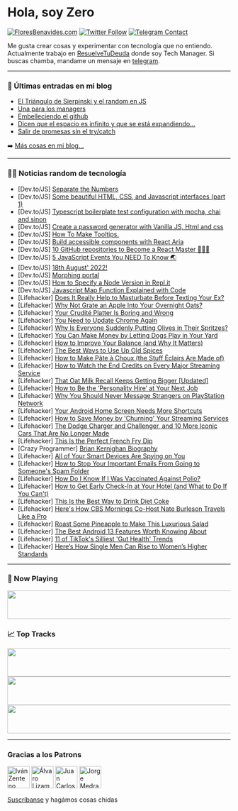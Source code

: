 # Hola, soy Zero

[![FloresBenavides.com](https://img.shields.io/website?down_message=oops&label=MiBlog&style=for-the-badge&up_message=online&url=https%3A%2F%2Ffloresbenavides.com)](https://floresbenavides.com) [![Twitter Follow](https://img.shields.io/twitter/follow/ZeroDragon?color=%231DA1F2&label=Follow&logo=twitter&logoColor=ffffff&style=for-the-badge)](https://twitter.com/zerodragon) [![Telegram Contact](https://img.shields.io/badge/escr%C3%ADbeme-ZeroDragon-%2326A5E4?style=for-the-badge&logo=telegram)](https://t.me/zerodragon)

Me gusta crear cosas y experimentar con tecnología que no entiendo.
Actualmente trabajo en [ResuelveTuDeuda](http://github.com/resuelve) donde soy Tech Manager.
Si buscas chamba, mandame un mensaje en [telegram](https://t.me/zerodragon).

---

### 📕 Últimas entradas en mi blog
<!-- BLOG-POST-LIST:START -->
- [El Triángulo de Sierpinski y el random en JS](https://floresbenavides.com/el-triangulo-de-sierpinski-y-el-random-en-js/)
- [Una para los managers](https://floresbenavides.com/una-para-los-managers/)
- [Embelleciendo el github](https://floresbenavides.com/embelleciendo-el-github/)
- [Dicen que el espacio es infinito y que se está expandiendo…](https://floresbenavides.com/dicen-que-el-espacio-es-infinito-y-que-se-esta-expandiendo/)
- [Salir de promesas sin el try/catch](https://floresbenavides.com/salir-de-promesas-sin-el-try-catch/)
<!-- BLOG-POST-LIST:END -->

➡️ [Más cosas en mi blog...](https://floresbenavides.com)

---

### 👨‍💻 Noticias random de tecnología
<!-- TECH-POSTS:START -->
- [Dev.to/JS] [Separate the Numbers](https://dev.to/zeeshanali0704/separate-the-numbers-55p4)
- [Dev.to/JS] [Some beautiful HTML, CSS, and Javascript interfaces &lpar;part 1&rpar;](https://dev.to/fullstackhacker/some-beautiful-html-css-and-javascript-interfaces-4l59)
- [Dev.to/JS] [Typescript boilerplate test configuration with mocha, chai and sinon](https://dev.to/luizcalaca/typescript-boilerplate-test-configuration-with-mocha-chai-and-sinon-1mml)
- [Dev.to/JS] [Create a password generator with Vanilla JS, Html and css](https://dev.to/jasonoboti/create-a-password-generator-with-vanilla-js-html-and-css-1oc1)
- [Dev.to/JS] [How To Make Tooltips.](https://dev.to/f53/how-to-make-tooltips-2oio)
- [Dev.to/JS] [Build accessible components with React Aria](https://dev.to/asayerio_techblog/build-accessible-components-with-react-aria-45cd)
- [Dev.to/JS] [10 GitHub repositories to Become a React Master 👨‍💻💯](https://dev.to/langford_dev/10-github-repositories-to-become-a-react-master-pd1)
- [Dev.to/JS] [5 JavaScript Events You NEED To Know 🌏](https://dev.to/dcodeyt/5-javascript-events-you-need-to-know-1jjl)
- [Dev.to/JS] [18th August&#39; 2022!](https://dev.to/zoro/18th-august-2022-14pb)
- [Dev.to/JS] [Morphing portal](https://dev.to/headsink/morphing-portal-4o9g)
- [Dev.to/JS] [How to Specify a Node Version in Repl.it](https://dev.to/saranshk/how-to-specify-a-node-version-in-replit-6bg)
- [Dev.to/JS] [Javascript Map Function Explained with Code](https://dev.to/ayush_shines/javascript-map-function-on-array-explained-with-code-56m1)
- [Lifehacker] [Does It Really Help to Masturbate Before Texting Your Ex?](https://lifehacker.com/does-it-really-help-to-masturbate-before-texting-your-e-1849425648)
- [Lifehacker] [Why Not Grate an Apple Into Your Overnight Oats?](https://lifehacker.com/why-not-grate-an-apple-into-your-overnight-oats-1849425580)
- [Lifehacker] [Your Crudité Platter Is Boring and Wrong](https://lifehacker.com/your-crudite-platter-is-boring-and-wrong-1849424444)
- [Lifehacker] [You Need to Update Chrome Again](https://lifehacker.com/you-need-to-update-chrome-again-1849424239)
- [Lifehacker] [Why Is Everyone Suddenly Putting Olives in Their Spritzes?](https://lifehacker.com/why-is-everyone-suddenly-putting-olives-in-their-spritz-1849423933)
- [Lifehacker] [You Can Make Money by Letting Dogs Play in Your Yard](https://lifehacker.com/you-can-make-money-by-letting-dogs-play-in-your-yard-1849424385)
- [Lifehacker] [How to Improve Your Balance &lpar;and Why It Matters&rpar;](https://lifehacker.com/how-to-improve-your-balance-and-why-it-matters-1849424599)
- [Lifehacker] [The Best Ways to Use Up Old Spices](https://lifehacker.com/the-best-ways-to-use-up-old-spices-1849423616)
- [Lifehacker] [How to Make Pâte à Choux &lpar;the Stuff Éclairs Are Made of&rpar;](https://lifehacker.com/how-to-make-pate-a-choux-the-stuff-eclairs-are-made-of-1849422698)
- [Lifehacker] [How to Watch the End Credits on Every Major Streaming Service](https://lifehacker.com/how-to-watch-the-end-credits-on-every-major-streaming-s-1849423717)
- [Lifehacker] [That Oat Milk Recall Keeps Getting Bigger [Updated]](https://lifehacker.com/a-bunch-of-oat-milks-and-coffee-drinks-are-part-of-a-ma-1849360156)
- [Lifehacker] [How to Be the ‘Personality Hire’ at Your Next Job](https://lifehacker.com/how-to-be-the-personality-hire-at-your-next-job-1849404854)
- [Lifehacker] [Why You Should Never Message Strangers on PlayStation Network](https://lifehacker.com/why-you-should-never-message-strangers-on-playstation-n-1849423132)
- [Lifehacker] [Your Android Home Screen Needs More Shortcuts](https://lifehacker.com/your-android-home-screen-needs-more-shortcuts-1849421923)
- [Lifehacker] [How to Save Money by &#39;Churning&#39; Your Streaming Services](https://lifehacker.com/how-to-save-money-by-churning-your-streaming-services-1849402028)
- [Lifehacker] [The Dodge Charger and Challenger, and 10 More Iconic Cars That Are No Longer Made](https://lifehacker.com/10-iconic-cars-that-are-no-longer-made-1849419256)
- [Lifehacker] [This Is the Perfect French Fry Dip](https://lifehacker.com/this-is-the-perfect-french-fry-dip-1849420066)
- [Crazy Programmer] [Brian Kernighan Biography](https://www.thecrazyprogrammer.com/2022/08/brian-kernighan-biography.html)
- [Lifehacker] [All of Your Smart Devices Are Spying on You](https://lifehacker.com/all-of-your-smart-devices-are-spying-on-you-1849419669)
- [Lifehacker] [How to Stop Your Important Emails From Going to Someone&#39;s Spam Folder](https://lifehacker.com/how-to-stop-your-important-emails-from-going-to-someone-1849419780)
- [Lifehacker] [How Do I Know If I Was Vaccinated Against Polio?](https://lifehacker.com/how-do-i-know-if-i-was-vaccinated-against-polio-1849419706)
- [Lifehacker] [How to Get Early Check-In at Your Hotel &lpar;and What to Do If You Can&#39;t&rpar;](https://lifehacker.com/how-to-get-early-check-in-at-your-hotel-and-what-to-do-1849417854)
- [Lifehacker] [This Is the Best Way to Drink Diet Coke](https://lifehacker.com/this-is-the-best-way-to-drink-diet-coke-1849418295)
- [Lifehacker] [Here&#39;s How CBS Mornings Co-Host Nate Burleson Travels Like a Pro](https://lifehacker.com/heres-how-cbs-mornings-co-host-nate-burleson-travels-li-1849418764)
- [Lifehacker] [Roast Some Pineapple to Make This Luxurious Salad](https://lifehacker.com/roast-some-pineapple-to-make-this-luxurious-salad-1849418537)
- [Lifehacker] [The Best Android 13 Features Worth Knowing About](https://lifehacker.com/the-best-android-13-features-worth-knowing-about-1849417266)
- [Lifehacker] [11 of TikTok&#39;s Silliest &#39;Gut Health&#39; Trends](https://lifehacker.com/11-of-tiktoks-silliest-gut-health-trends-1849414231)
- [Lifehacker] [Here’s How Single Men Can Rise to Women’s Higher Standards](https://lifehacker.com/here-s-how-single-men-can-rise-to-women-s-higher-standa-1849417921)<!-- TECH-POSTS:END -->

---

### 🎵 Now Playing
<a href="https://spotify-now-playing-dun.vercel.app/now-playing?open"><img src="https://spotify-now-playing-dun.vercel.app/now-playing" width="540" height="64"></a>

### 📈 Top Tracks
<a href="https://spotify-now-playing-dun.vercel.app/top-tracks?i=1&open"><img src="https://spotify-now-playing-dun.vercel.app/top-tracks?i=1" width="540" height="64"></a>
<a href="https://spotify-now-playing-dun.vercel.app/top-tracks?i=2&open"><img src="https://spotify-now-playing-dun.vercel.app/top-tracks?i=2" width="540" height="64"></a>
<a href="https://spotify-now-playing-dun.vercel.app/top-tracks?i=3&open"><img src="https://spotify-now-playing-dun.vercel.app/top-tracks?i=3" width="540" height="64"></a>

---

### Gracias a los Patrons
[<img src="https://avatars.githubusercontent.com/u/243380?v=4" alt="Iván Zenteno" width="50px">](https://github.com/k001) [<img src="https://avatars.githubusercontent.com/u/19955639?v=4" alt="Álvaro Lizama" width="50px">](https://github.com/alvarolizama) [<img src="https://avatars.githubusercontent.com/u/2718753?v=4" alt="Juan Carlos Ruiz" width="50px">](https://github.com/JuanCrg90) [<img src="https://avatars.githubusercontent.com/u/37025?v=4" alt="Jorge Medrano" width="50px">](https://github.com/h1pp1e) 

[Suscríbanse](https://www.patreon.com/zerodragon) y hagámos cosas chidas
